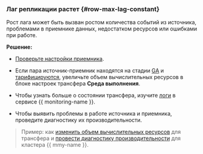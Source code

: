 ### Лаг репликации растет {#row-max-lag-constant}

Рост лага может быть вызван ростом количества событий из источника, проблемами в приемнике данных, недостатком ресурсов или ошибками при работе.

**Решение:**

  * [Проверьте настройки приемника](../../../../data-transfer/operations/endpoint/index.md#get).
  
  * Если пара источник-приемник находятся на стадии [GA](../../../../overview/concepts/launch-stages.md) и [тарифицируются](../../../../data-transfer/pricing.md), увеличьте объем вычислительных ресурсов в блоке настроек трансфера **Среда выполнения**.
  * Чтобы узнать больше о состоянии трансфера, изучите [логи](../../../../data-transfer/metrics.md) в сервисе {{ monitoring-name }}.
  * Чтобы выявить проблемы в работе источника и приемника, проведите диагностику их производительности.


> Пример: как [изменить объем вычислительных ресурсов](../../../../data-transfer/operations/transfer.md#update) для трансфера и [провести диагностику производительности](../../../../managed-mysql/operations/performance-diagnostics.md) для кластера {{ mmy-name }}.